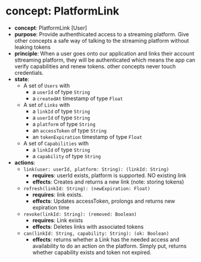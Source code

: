 # concept: PlatformLink

*   **concept**: PlatformLink [User]
*   **purpose**: Provide authenthicated access to a streaming platform. Give other concepts a safe way of talking to the streaming platform without leaking tokens
*   **principle**: When a user goes onto our application and links their account sttreaming platform, they will be authenticated which means the app can verify capabilities and renew tokens. other concepts never touch credentials.
*   **state**:
    *   A set of `Users` with
        *   a `userId` of type `String`
        *   a `createdAt` timestamp of type `Float`
    *   A set of `Links` with
        *   a `linkId` of type `String`
        *   a `userId` of type `String`
        *   a `platform` of type `String`
        *   an `accessToken` of type `String`
        *   an `tokenExpiration` timestamp of type `Float`
    *   A set of `Capabilities` with
        *   a `linkId` of type `String`
        *   a `capability` of type `String`
*   **actions**:
    *   `link(user: userId, platform: String): (linkId: String)`
        *   **requires**: userId exists, platform is supported. NO existing link 
        *   **effects**: Creates and returns a new link (note: storing tokens)
    *   `refresh(linkId: String): (newExpiration: Float)`
        *   **requires**: link exists.
        *   **effects**: Updates accessToken, prolongs and returns new expiration time
    *   `revoke(linkId: String): (removed: Boolean)`
        *   **requires**: Link exists
        *   **effects**: Deletes links with associated tokens
    *   `can(linkId: String, capability: String): (ok: Boolean)`
        *   **effects**: returns whether a Link has the needed access and availability to do an action on the platform. Simply put, returns whether capability exists and token not expired.